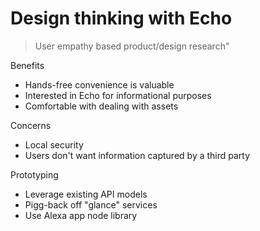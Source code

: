 # Design thinking with Echo

> User empathy based product/design research"

Benefits

* Hands-free convenience is valuable
* Interested in Echo for informational purposes
* Comfortable with dealing with assets

Concerns

* Local security
* Users don't want information captured by a third party


Prototyping

* Leverage existing API models
* Pigg-back off "glance" services
* Use Alexa app node library


